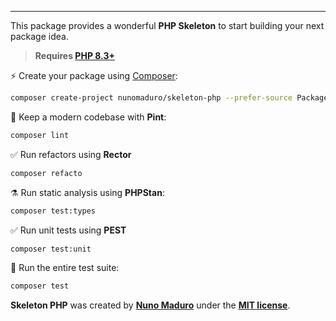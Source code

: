 ------
This package provides a wonderful **PHP Skeleton** to start building your next package idea.

> **Requires [PHP 8.3+](https://php.net/releases/)**

⚡️ Create your package using [Composer](https://getcomposer.org):

```bash
composer create-project nunomaduro/skeleton-php --prefer-source PackageName
```

🧹 Keep a modern codebase with **Pint**:
```bash
composer lint
```

✅ Run refactors using **Rector**
```bash
composer refacto
```

⚗️ Run static analysis using **PHPStan**:
```bash
composer test:types
```

✅ Run unit tests using **PEST**
```bash
composer test:unit
```

🚀 Run the entire test suite:
```bash
composer test
```

**Skeleton PHP** was created by **[Nuno Maduro](https://twitter.com/enunomaduro)** under the **[MIT license](https://opensource.org/licenses/MIT)**.
